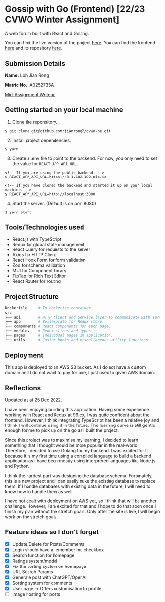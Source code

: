# Gossip with Go (Frontend) [22/23 CVWO Winter Assignment]

A web forum built with React and Golang.

You can find the live version of the project [here](https://3.1.102.180.nip.io/).
You can find the frontend [here](https://cvwo-fe.s3.ap-southeast-1.amazonaws.com/index.html) and its repository [here](https://github.com/jianrong7/cvwo-fe).

## Submission Details

**Name:** Loh Jian Rong

**Matric No.:** A0252735A

[Mid-Assignment Writeup](https://docs.google.com/document/d/1-RYiu5qhJFxY_yzrtO3-t6H8u4rrveW-IbFkb_v6Nwo/edit?usp=sharing)

## Getting started on your local machine

1. Clone the reponsitory.

```
$ git clone git@github.com:jianrong7/cvwo-be.git
```

2. Install project dependencies.

```
$ yarn
```

3. Create a .env file to point to the backend. For now, you only need to set the value for `REACT_APP_API_URL`.

```
<!-- If you are using the public backend. -->
$ REACT_APP_API_URL=https://3.1.102.180.nip.io

<!-- If you have cloned the backend and started it up on your local machine. -->
$ REACT_APP_API_URL=http://localhost:3000
```

4. Start the server. (Default is on port 8080)

```
$ yarn start
```

## Tools/Technologies used

- React.js with TypeScript
- Redux for global state management
- React Query for requests to the server
- Axios for HTTP Client
- React Hook Form for form validation
- Zod for schema validation
- MUI for Component library
- TipTap for Rich Text Editor
- React Router for routing

## Project Structure

```sh
Dockerfile     # To dockerize container.
src
├── api        # HTTP Client and Service layer to communicate with server.
├── app        # Boilerplate for Redux store.
├── components # React components for each page.
├── modules    # Redux slices and types.
├── pages      # Individual pages in application.
└── utils      # Custom hooks and miscellaneous utility functions.
```

## Deployment

This app is deployed to an AWS S3 bucket. As I do not have a custom domain and I do not want to pay for one, I just used to given AWS domain.

## Reflections

Updated as at 25 Dec 2022.

I have been enjoying building this application. Having some experience working with React and Redux at 99.co, I was quite confident about the frontend. However, I think integrating TypeScript has been a relative joy and I think I will continue using it in the future. The learning curve is still gentle enough for me to pick up on the go as I built the project.

Since this project was to maximise my learning, I decided to learn something that I thought would be more popular in the real-world. Therefore, I decided to use Golang for my backend. I was excited for it because it is my first time using a compiled language to build a backend application as I have been mostly using interpreted languages like Node.js and Python.

I think the hardest part was designing the database schema. Fortunately, this is a new project and I can easily nuke the existing database to replace them. If I handle databases with existing data in the future, I will need to know how to handle them as well.

I have not dealt with deployment on AWS yet, so I think that will be another challenge. However, I am excited for that and I hope to do that soon once I finish my plan without the stretch goals. Only after the site is live, I will begin work on the stretch goals.

## Feature ideas so I don't forget

- [x] Update/Delete for Posts/Comments
- [x] Login should have a remember me checkbox
- [x] Search function for homepage
- [x] Ratings system/model
- [x] Fix the sorting system on homepage
- [x] URL Search Params
- [x] Generate post with ChatGPT/OpenAI
- [x] Sorting system for comments
- [x] User page -> Offers customisation to profile
- [ ] Image hosting for posts
